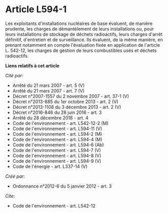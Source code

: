 # Article L594-1

Les exploitants d'installations nucléaires de base évaluent, de manière prudente, les charges de démantèlement de leurs
installations ou, pour leurs installations de stockage de déchets radioactifs, leurs charges d'arrêt définitif, d'entretien
et de surveillance. Ils évaluent, de la même manière, en prenant notamment en compte l'évaluation fixée en application de
l'article L. 542-12, les charges de gestion de leurs combustibles usés et déchets radioactifs.

**Liens relatifs à cet article**

_Cité par_:

  - Arrêté du 21 mars 2007 - art. 5 (V)
  - Arrêté du 21 mars 2007 - art. 7 (V)
  - Décret n°2007-1557 du 2 novembre 2007 - art. 37-1 (V)
  - Décret n°2013-885 du 1er octobre 2013 - art. 2 (V)
  - Décret n°2013-1108 du 3 décembre 2013 - art. 2 (V)
  - Décret n°2016-846 du 28 juin 2016 - art. 3
  - Arrêté du 28 décembre 2018 - art. 4
  - Code de l'environnement - art. L542-12-2 (M)
  - Code de l'environnement - art. L594-11 (V)
  - Code de l'environnement - art. L594-2 (M)
  - Code de l'environnement - art. L594-4 (M)
  - Code de l'environnement - art. L594-6 (Ab)
  - Code de l'environnement - art. L594-7 (V)
  - Code de l'environnement - art. L594-8 (V)
  - Code de l'environnement - art. L594-9 (V)
  - Code de l'énergie - art. L337-14 (V)

_Créé par_:

  - Ordonnance n°2012-6 du 5 janvier 2012 - art. 3

_Cite_:

  - Code de l'environnement - art. L542-12
